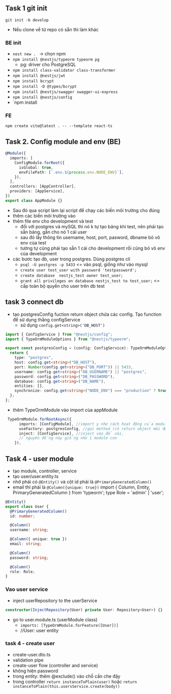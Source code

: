 ## Task 1 git init

`git init -b develop`

- Nếu clone về từ repo có sẵn thì làm khác

### BE init

- `nest new . ` -> chọn npm
- `npm install @nestjs/typeorm typeorm pg`
  - pg: driver cho PostgreSQL
- `npm install class-validator class-transformer`
- `npm install @nestjs/jwt`
- `npm install bcrypt`
- `npm install -D @types/bcrypt`
- `npm install @nestjs/swagger swagger-ui-express`
- `npm install @nestjs/config`
- `npm install

### FE

`npm create vite@latest . -- --template react-ts`

## Task 2. Config module and env (BE)

```ts
@Module({
  imports: [
    ConfigModule.forRoot({
      isGlobal: true,
      envFilePath: [`.env.${process.env.NODE_ENV}`],
    }),
  ],
  controllers: [AppController],
  providers: [AppService],
})
export class AppModule {}
```

- Sau đó qua script làm lại script để chạy các biến môi trường cho đúng
- thêm các biến môi trường vào
- thêm file env cho development và test
  - đối với postgres và mySQL thì nó k tự tạo bảng khi test, nên phải tạo sẵn bảng, gắn cho nó 1 cái user
  - sau đó lấy thông tin username, host, port, pasword, dbname bỏ vô env của test
  - tương tự cũng phải tạo sẵn 1 cái cho development rồi cũng bỏ vô env của development
- các bươc tạo db, user trong postgres. Dùng postgres cli
  - `psql -U postgres -p 5433` <= vào psql, giống như vào mysql
  - `create user test_user with password 'testpassword';`
  - `create database  nestjs_test owner test_user;`
  - `grant all privileges on database nestjs_test to test_user;` <= cấp toàn bộ quyền cho user trên db test

## task 3 connect db

- tạo postgresConfig fuction return object chứa các config. Tạo function để sử dụng thằng configService
  - sử dụng `config.get<string>('DB_HOST')`

```ts
import { ConfigService } from "@nestjs/config";
import { TypeOrmModuleOptions } from "@nestjs/typeorm";

export const postgresConfig = (config: ConfigService): TypeOrmModuleOptions => {
  return {
    type: "postgres",
    host: config.get<string>("DB_HOST"),
    port: Number(config.get<string>("DB_PORT")) || 5433,
    username: config.get<string>("DB_USERNAME") || "postgres",
    password: config.get<string>("DB_PASSWORD"),
    database: config.get<string>("DB_NAME"),
    entities: [],
    synchronize: config.get<string>("NODE_ENV") === "production" ? true : false,
  };
};
```

- thêm TypeOrmModule vào import của appModule

```ts
 TypeOrmModule.forRootAsync({
      imports: [ConfigModule], //import y như cách hoạt động của module,
      useFactory: postgresConfig, //gọi method (có return object mới được quá)
      inject: [ConfigService], //inject vào để xài,
      // nguyên đống này giống như 1 module con
    }),
```

## Task 4 - user module

- tạo module, controller, service
- tạo user/user.entity.ts
- nhớ phải có `@Entity()` và cột id phải là `@PrimaryGeneratedColumn()`
- email thì phải là `@Column({unique: true})`
  import { Column, Entity, PrimaryGeneratedColumn } from 'typeorm';
  type Role = 'admin' | 'user';

```ts
@Entity()
export class User {
  @PrimaryGeneratedColumn()
  id: number;

  @Column()
  username: string;

  @Column({ unique: true })
  email: string;

  @Column()
  password: string;

  @Column()
  role: Role;
}
```

### Vao user service

- inject userRepository to the userService

```ts
constructor(InjectRepository(User) private User: Repository<User>) {}
```

- go to user.module.ts (userModule class)
  - `imports: [TypeOrmModule.forFeature([User])]`
  - //User: user entity

### task 4 - create user

- create-user.dto.ts
- validation pipe
- create-user flow (controller and service)
- không hiện password
- trong entity: thêm @exclude() vào chỗ cần che đậy
- trong controller `return instanceToPlain(user)` hoặc `return instanceToPlain(this.usersService.create(body))`
